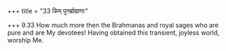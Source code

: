 +++
title = "33 किम् पुनर्ब्राह्मणाः"

+++
9.33 How much more then the Brahmanas and royal sages who are pure and
are My devotees! Having obtained this transient, joyless world, worship
Me.
